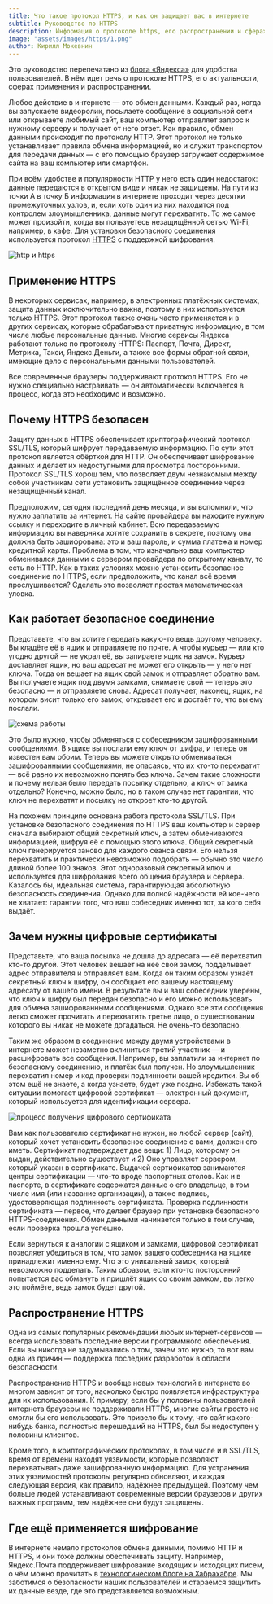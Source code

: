 ```yaml
---
title: Что такое протокол HTTPS, и как он защищает вас в интернете
subtitle: Руководство по HTTPS
description: Информация о протоколе https, его распространении и сферах применения
image: "assets/images/https/1.png"
author: Кирилл Мокевнин
---
```


Это руководство перепечатано из [блога «Яндекса»](https://yandex.ru/blog/company/77455) для удобства пользователей. В нём идет речь о протоколе HTTPS, его актуальности, сферах применения и распространении.

Любое действие в интернете — это обмен данными. Каждый раз, когда вы запускаете видеоролик, посылаете сообщение в социальной сети или открываете любимый сайт, ваш компьютер отправляет запрос к нужному серверу и получает от него ответ. Как правило, обмен данными происходит по протоколу HTTP. Этот протокол не только устанавливает правила обмена информацией, но и служит транспортом для передачи данных — с его помощью браузер загружает содержимое сайта на ваш компьютер или смартфон.

При всём удобстве и популярности HTTP у него есть один недостаток: данные передаются в открытом виде и никак не защищены. На пути из точки А в точку Б информация в интернете проходит через десятки промежуточных узлов, и, если хоть один из них находится под контролем злоумышленника, данные могут перехватить. То же самое может произойти, когда вы пользуетесь незащищённой сетью Wi-Fi, например, в кафе. Для установки безопасного соединения используется протокол [HTTPS](https://ru.wikipedia.org/wiki/HTTPS) с поддержкой шифрования.

![http и https](/assets/images/https/1.png)

## Применение HTTPS
В некоторых сервисах, например, в электронных платёжных системах, защита данных исключительно важна, поэтому в них используется только HTTPS. Этот протокол также очень часто применяется и в других сервисах, которые обрабатывают приватную информацию, в том числе любые персональные данные. Многие сервисы Яндекса работают только по протоколу HTTPS: Паспорт, Почта, Директ, Метрика, Такси, Яндекс.Деньги, а также все формы обратной связи, имеющие дело с персональными данными пользователей.

Все современные браузеры поддерживают протокол HTTPS. Его не нужно специально настраивать — он автоматически включается в процесс, когда это необходимо и возможно.

## Почему HTTPS безопасен
Защиту данных в HTTPS обеспечивает криптографический протокол SSL/TLS, который шифрует передаваемую информацию. По сути этот протокол является обёрткой для HTTP. Он обеспечивает шифрование данных и делает их недоступными для просмотра посторонними. Протокол SSL/TLS хорош тем, что позволяет двум незнакомым между собой участникам сети установить защищённое соединение через незащищённый канал.

Предположим, сегодня последний день месяца, и вы вспомнили, что нужно заплатить за интернет. На сайте провайдера вы находите нужную ссылку и переходите в личный кабинет. Всю передаваемую информацию вы наверняка хотите сохранить в секрете, поэтому она должна быть зашифрована: это и ваш пароль, и сумма платежа и номер кредитной карты. Проблема в том, что изначально ваш компьютер обменивался данными с сервером провайдера по открытому каналу, то есть по HTTP. Как в таких условиях можно установить безопасное соединение по HTTPS, если предположить, что канал всё время прослушивается? Сделать это позволяет простая математическая уловка.

## Как работает безопасное соединение
Представьте, что вы хотите передать какую-то вещь другому человеку. Вы кладёте её в ящик и отправляете по почте. А чтобы курьер — или кто угодно другой — не украл её, вы запираете ящик на замок. Курьер доставляет ящик, но ваш адресат не может его открыть — у него нет ключа. Тогда он вешает на ящик свой замок и отправляет обратно вам. Вы получаете ящик под двумя замками, снимаете свой — теперь это безопасно — и отправляете снова. Адресат получает, наконец, ящик, на котором висит только его замок, открывает его и достаёт то, что вы ему послали.

![схема работы](/assets/images/https/2.png)

Это было нужно, чтобы обменяться с собеседником зашифрованными сообщениями. В ящике вы послали ему ключ от шифра, и теперь он известен вам обоим. Теперь вы можете открыто обмениваться зашифрованными сообщениями, не опасаясь, что их кто-то перехватит — всё равно их невозможно понять без ключа. Зачем такие сложности и почему нельзя было передать посылку отдельно, а ключ от замка отдельно? Конечно, можно было, но в таком случае нет гарантии, что ключ не перехватят и посылку не откроет кто-то другой.

На похожем принципе основана работа протокола SSL/TLS. При установке безопасного соединения по HTTPS ваш компьютер и сервер сначала выбирают общий секретный ключ, а затем обмениваются информацией, шифруя её с помощью этого ключа. Общий секретный ключ генерируется заново для каждого сеанса связи. Его нельзя перехватить и практически невозможно подобрать — обычно это число длиной более 100 знаков. Этот одноразовый секретный ключ и используется для шифрования всего общения браузера и сервера. Казалось бы, идеальная система, гарантирующая абсолютную безопасность соединения. Однако для полной надёжности ей кое-чего не хватает: гарантии того, что ваш собеседник именно тот, за кого себя выдаёт.

## Зачем нужны цифровые сертификаты
Представьте, что ваша посылка не дошла до адресата — её перехватил кто-то другой. Этот человек вешает на неё свой замок, подделывает адрес отправителя и отправляет вам. Когда он таким образом узнаёт секретный ключ к шифру, он сообщает его вашему настоящему адресату от вашего имени. В результате вы и ваш собеседник уверены, что ключ к шифру был передан безопасно и его можно использовать для обмена зашифрованными сообщениями. Однако все эти сообщения легко сможет прочитать и перехватить третье лицо, о существовании которого вы никак не можете догадаться. Не очень-то безопасно.

Таким же образом в соединение между двумя устройствами в интернете может незаметно вклиниться третий участник — и расшифровать все сообщения. Например, вы заплатили за интернет по безопасному соединению, и платёж был получен. Но злоумышленник перехватил номер и код проверки подлинности вашей кредитки. Вы об этом ещё не знаете, а когда узнаете, будет уже поздно. Избежать такой ситуации помогает цифровой сертификат — электронный документ, который используется для идентификации сервера.

![процесс получения цифрового сертификата](/assets/images/https/3.png)

Вам как пользователю сертификат не нужен, но любой сервер (сайт), который хочет установить безопасное соединение с вами, должен его иметь. Сертификат подтверждает две вещи: 1) Лицо, которому он выдан, действительно существует и 2) Оно управляет сервером, который указан в сертификате. Выдачей сертификатов занимаются центры сертификации — что-то вроде паспортных столов. Как и в паспорте, в сертификате содержатся данные о его владельце, в том числе имя (или название организации), а также подпись, удостоверяющая подлинность сертификата. Проверка подлинности сертификата — первое, что делает браузер при установке безопасного HTTPS-соединения. Обмен данными начинается только в том случае, если проверка прошла успешно.

Если вернуться к аналогии с ящиком и замками, цифровой сертификат позволяет убедиться в том, что замок вашего собеседника на ящике принадлежит именно ему. Что это уникальный замок, который невозможно подделать. Таким образом, если кто-то посторонний попытается вас обмануть и пришлёт ящик со своим замком, вы легко это поймёте, ведь замок будет другой.

## Распространение HTTPS
Одна из самых популярных рекомендаций любых интернет-сервисов — всегда использовать последние версии программного обеспечения. Если вы никогда не задумывались о том, зачем это нужно, то вот вам одна из причин — поддержка последних разработок в области безопасности.

Распространение HTTPS и вообще новых технологий в интернете во многом зависит от того, насколько быстро появляется инфраструктура для их использования. К примеру, если бы у половины пользователей интернета браузеры не поддерживали HTTPS, многие сайты просто не смогли бы его использовать. Это привело бы к тому, что сайт какого-нибудь банка, полностью перешедший на HTTPS, был бы недоступен у половины клиентов.

Кроме того, в криптографических протоколах, в том числе и в SSL/TLS, время от времени находят уязвимости, которые позволяют перехватывать даже зашифрованную информацию. Для устранения этих уязвимостей протоколы регулярно обновляют, и каждая следующая версия, как правило, надёжнее предыдущей. Поэтому чем больше людей устанавливают современные версии браузеров и других важных программ, тем надёжнее они будут защищены.

## Где ещё применяется шифрование
В интернете немало протоколов обмена данными, помимо HTTP и HTTPS, и они тоже должны обеспечивать защиту. Например, Яндекс.Почта поддерживает шифрование входящих и исходящих писем, о чём можно прочитать в [технологическом блоге на Хабрахабре](https://habr.com/ru/company/yandex/blog/203882/). Мы заботимся о безопасности наших пользователей и стараемся защитить их данные везде, где это представляется возможным.
